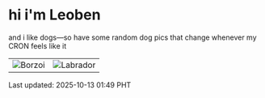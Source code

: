 # hi i'm Leoben

and i like dogs—so have some random dog pics that change whenever my CRON feels like it

|  |  |
|--------|----------|
| ![Borzoi](https://random-dog-vercel.vercel.app/api/random-borzoi?v=1760291349) | ![Labrador](https://random-dog-vercel.vercel.app/api/random-labrador?v=1760291349) |

Last updated: 2025-10-13 01:49 PHT
